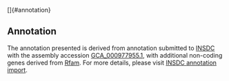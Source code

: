 []{#annotation}

Annotation
----------

The annotation presented is derived from annotation submitted to
[INSDC](http://www.insdc.org) with the assembly accession
[GCA\_000977955.1](http://www.ebi.ac.uk/ena/data/view/GCA_000977955.1),
with additional non-coding genes derived from
[Rfam](http://rfam.xfam.org/). For more details, please visit [INSDC
annotation
import](http://ensemblgenomes.org/info/data/insdc_annotation).

